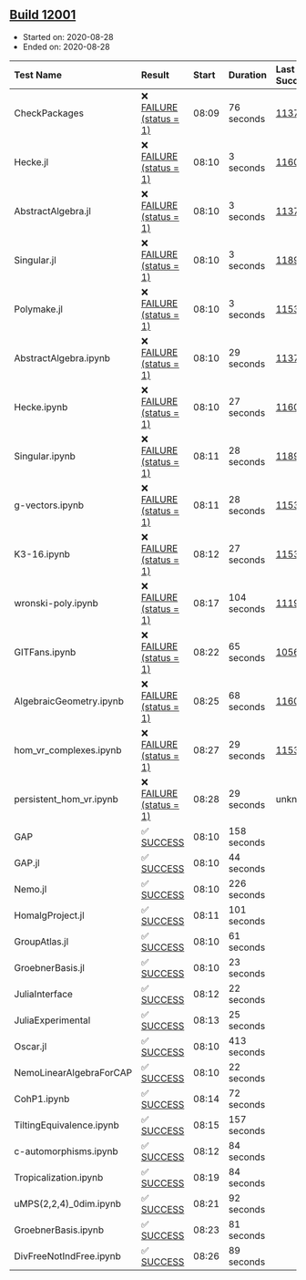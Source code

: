 ## [Build 12001](https://oscarci.mathematik.uni-kl.de/job/oscar/12001/)

* Started on: 2020-08-28
* Ended on: 2020-08-28

| Test Name    | Result | Start | Duration | Last Success | First Failure |
|:-------------|:-------|:------|:---------|:-------------|:--------------|
| CheckPackages | ❌ [FAILURE (status = 1)](https://oscarci.mathematik.uni-kl.de/job/oscar/12001/artifact/logs/build-12001/CheckPackages.log) | 08:09 | 76 seconds | [11376](https://oscarci.mathematik.uni-kl.de/job/oscar/11376/) | [11377](https://oscarci.mathematik.uni-kl.de/job/oscar/11377/) |
| Hecke.jl | ❌ [FAILURE (status = 1)](https://oscarci.mathematik.uni-kl.de/job/oscar/12001/artifact/logs/build-12001/Hecke.jl.log) | 08:10 | 3 seconds | [11602](https://oscarci.mathematik.uni-kl.de/job/oscar/11602/) | [11603](https://oscarci.mathematik.uni-kl.de/job/oscar/11603/) |
| AbstractAlgebra.jl | ❌ [FAILURE (status = 1)](https://oscarci.mathematik.uni-kl.de/job/oscar/12001/artifact/logs/build-12001/AbstractAlgebra.jl.log) | 08:10 | 3 seconds | [11376](https://oscarci.mathematik.uni-kl.de/job/oscar/11376/) | [11377](https://oscarci.mathematik.uni-kl.de/job/oscar/11377/) |
| Singular.jl | ❌ [FAILURE (status = 1)](https://oscarci.mathematik.uni-kl.de/job/oscar/12001/artifact/logs/build-12001/Singular.jl.log) | 08:10 | 3 seconds | [11893](https://oscarci.mathematik.uni-kl.de/job/oscar/11893/) | [11894](https://oscarci.mathematik.uni-kl.de/job/oscar/11894/) |
| Polymake.jl | ❌ [FAILURE (status = 1)](https://oscarci.mathematik.uni-kl.de/job/oscar/12001/artifact/logs/build-12001/Polymake.jl.log) | 08:10 | 3 seconds | [11532](https://oscarci.mathematik.uni-kl.de/job/oscar/11532/) | [11533](https://oscarci.mathematik.uni-kl.de/job/oscar/11533/) |
| AbstractAlgebra.ipynb | ❌ [FAILURE (status = 1)](https://oscarci.mathematik.uni-kl.de/job/oscar/12001/artifact/logs/build-12001/AbstractAlgebra.ipynb.log) | 08:10 | 29 seconds | [11376](https://oscarci.mathematik.uni-kl.de/job/oscar/11376/) | [11377](https://oscarci.mathematik.uni-kl.de/job/oscar/11377/) |
| Hecke.ipynb | ❌ [FAILURE (status = 1)](https://oscarci.mathematik.uni-kl.de/job/oscar/12001/artifact/logs/build-12001/Hecke.ipynb.log) | 08:10 | 27 seconds | [11602](https://oscarci.mathematik.uni-kl.de/job/oscar/11602/) | [11603](https://oscarci.mathematik.uni-kl.de/job/oscar/11603/) |
| Singular.ipynb | ❌ [FAILURE (status = 1)](https://oscarci.mathematik.uni-kl.de/job/oscar/12001/artifact/logs/build-12001/Singular.ipynb.log) | 08:11 | 28 seconds | [11893](https://oscarci.mathematik.uni-kl.de/job/oscar/11893/) | [11894](https://oscarci.mathematik.uni-kl.de/job/oscar/11894/) |
| g-vectors.ipynb | ❌ [FAILURE (status = 1)](https://oscarci.mathematik.uni-kl.de/job/oscar/12001/artifact/logs/build-12001/g-vectors.ipynb.log) | 08:11 | 28 seconds | [11532](https://oscarci.mathematik.uni-kl.de/job/oscar/11532/) | [11533](https://oscarci.mathematik.uni-kl.de/job/oscar/11533/) |
| K3-16.ipynb | ❌ [FAILURE (status = 1)](https://oscarci.mathematik.uni-kl.de/job/oscar/12001/artifact/logs/build-12001/K3-16.ipynb.log) | 08:12 | 27 seconds | [11532](https://oscarci.mathematik.uni-kl.de/job/oscar/11532/) | [11533](https://oscarci.mathematik.uni-kl.de/job/oscar/11533/) |
| wronski-poly.ipynb | ❌ [FAILURE (status = 1)](https://oscarci.mathematik.uni-kl.de/job/oscar/12001/artifact/logs/build-12001/wronski-poly.ipynb.log) | 08:17 | 104 seconds | [11192](https://oscarci.mathematik.uni-kl.de/job/oscar/11192/) | [11193](https://oscarci.mathematik.uni-kl.de/job/oscar/11193/) |
| GITFans.ipynb | ❌ [FAILURE (status = 1)](https://oscarci.mathematik.uni-kl.de/job/oscar/12001/artifact/logs/build-12001/GITFans.ipynb.log) | 08:22 | 65 seconds | [10566](https://oscarci.mathematik.uni-kl.de/job/oscar/10566/) | [10567](https://oscarci.mathematik.uni-kl.de/job/oscar/10567/) |
| AlgebraicGeometry.ipynb | ❌ [FAILURE (status = 1)](https://oscarci.mathematik.uni-kl.de/job/oscar/12001/artifact/logs/build-12001/AlgebraicGeometry.ipynb.log) | 08:25 | 68 seconds | [11602](https://oscarci.mathematik.uni-kl.de/job/oscar/11602/) | [11603](https://oscarci.mathematik.uni-kl.de/job/oscar/11603/) |
| hom_vr_complexes.ipynb | ❌ [FAILURE (status = 1)](https://oscarci.mathematik.uni-kl.de/job/oscar/12001/artifact/logs/build-12001/hom_vr_complexes.ipynb.log) | 08:27 | 29 seconds | [11532](https://oscarci.mathematik.uni-kl.de/job/oscar/11532/) | [11533](https://oscarci.mathematik.uni-kl.de/job/oscar/11533/) |
| persistent_hom_vr.ipynb | ❌ [FAILURE (status = 1)](https://oscarci.mathematik.uni-kl.de/job/oscar/12001/artifact/logs/build-12001/persistent_hom_vr.ipynb.log) | 08:28 | 29 seconds | unknown | unknown |
| GAP | ✅ [SUCCESS](https://oscarci.mathematik.uni-kl.de/job/oscar/12001/artifact/logs/build-12001/GAP.log) | 08:10 | 158 seconds |  |  |
| GAP.jl | ✅ [SUCCESS](https://oscarci.mathematik.uni-kl.de/job/oscar/12001/artifact/logs/build-12001/GAP.jl.log) | 08:10 | 44 seconds |  |  |
| Nemo.jl | ✅ [SUCCESS](https://oscarci.mathematik.uni-kl.de/job/oscar/12001/artifact/logs/build-12001/Nemo.jl.log) | 08:10 | 226 seconds |  |  |
| HomalgProject.jl | ✅ [SUCCESS](https://oscarci.mathematik.uni-kl.de/job/oscar/12001/artifact/logs/build-12001/HomalgProject.jl.log) | 08:11 | 101 seconds |  |  |
| GroupAtlas.jl | ✅ [SUCCESS](https://oscarci.mathematik.uni-kl.de/job/oscar/12001/artifact/logs/build-12001/GroupAtlas.jl.log) | 08:10 | 61 seconds |  |  |
| GroebnerBasis.jl | ✅ [SUCCESS](https://oscarci.mathematik.uni-kl.de/job/oscar/12001/artifact/logs/build-12001/GroebnerBasis.jl.log) | 08:10 | 23 seconds |  |  |
| JuliaInterface | ✅ [SUCCESS](https://oscarci.mathematik.uni-kl.de/job/oscar/12001/artifact/logs/build-12001/JuliaInterface.log) | 08:12 | 22 seconds |  |  |
| JuliaExperimental | ✅ [SUCCESS](https://oscarci.mathematik.uni-kl.de/job/oscar/12001/artifact/logs/build-12001/JuliaExperimental.log) | 08:13 | 25 seconds |  |  |
| Oscar.jl | ✅ [SUCCESS](https://oscarci.mathematik.uni-kl.de/job/oscar/12001/artifact/logs/build-12001/Oscar.jl.log) | 08:10 | 413 seconds |  |  |
| NemoLinearAlgebraForCAP | ✅ [SUCCESS](https://oscarci.mathematik.uni-kl.de/job/oscar/12001/artifact/logs/build-12001/NemoLinearAlgebraForCAP.log) | 08:10 | 22 seconds |  |  |
| CohP1.ipynb | ✅ [SUCCESS](https://oscarci.mathematik.uni-kl.de/job/oscar/12001/artifact/logs/build-12001/CohP1.ipynb.log) | 08:14 | 72 seconds |  |  |
| TiltingEquivalence.ipynb | ✅ [SUCCESS](https://oscarci.mathematik.uni-kl.de/job/oscar/12001/artifact/logs/build-12001/TiltingEquivalence.ipynb.log) | 08:15 | 157 seconds |  |  |
| c-automorphisms.ipynb | ✅ [SUCCESS](https://oscarci.mathematik.uni-kl.de/job/oscar/12001/artifact/logs/build-12001/c-automorphisms.ipynb.log) | 08:12 | 84 seconds |  |  |
| Tropicalization.ipynb | ✅ [SUCCESS](https://oscarci.mathematik.uni-kl.de/job/oscar/12001/artifact/logs/build-12001/Tropicalization.ipynb.log) | 08:19 | 84 seconds |  |  |
| uMPS(2,2,4)_0dim.ipynb | ✅ [SUCCESS](https://oscarci.mathematik.uni-kl.de/job/oscar/12001/artifact/logs/build-12001/uMPS-2-2-4-_0dim.ipynb.log) | 08:21 | 92 seconds |  |  |
| GroebnerBasis.ipynb | ✅ [SUCCESS](https://oscarci.mathematik.uni-kl.de/job/oscar/12001/artifact/logs/build-12001/GroebnerBasis.ipynb.log) | 08:23 | 81 seconds |  |  |
| DivFreeNotIndFree.ipynb | ✅ [SUCCESS](https://oscarci.mathematik.uni-kl.de/job/oscar/12001/artifact/logs/build-12001/DivFreeNotIndFree.ipynb.log) | 08:26 | 89 seconds |  |  |
